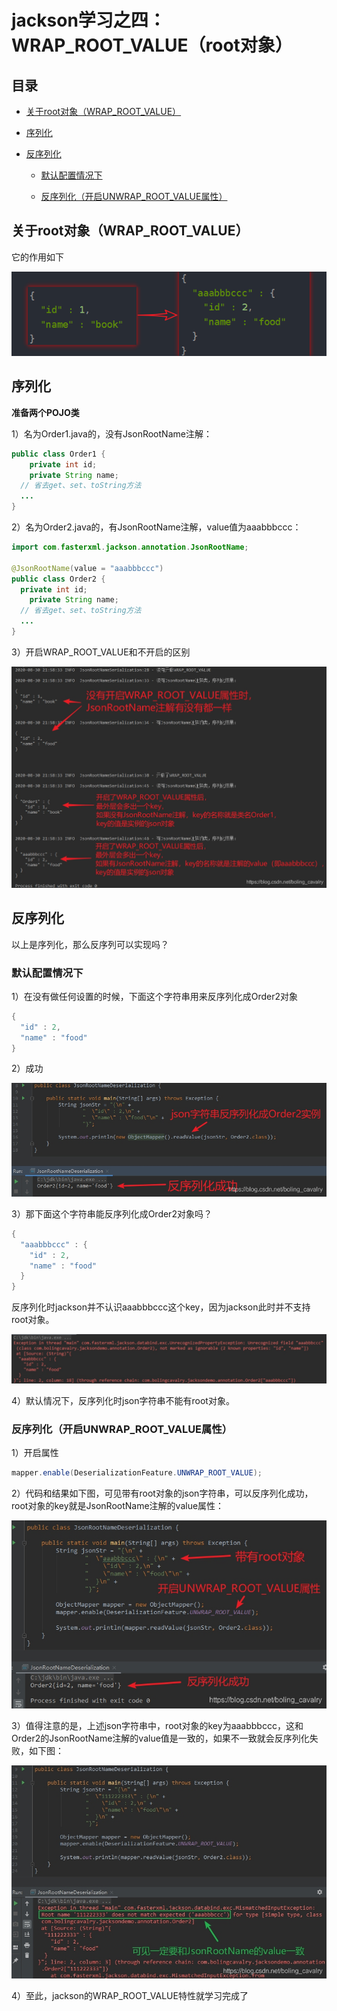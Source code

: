 # jackson学习之四：WRAP\_ROOT\_VALUE（root对象）

## 目录

*   [关于root对象（WRAP\_ROOT\_VALUE）](#关于root对象wrap_root_value)

*   [序列化](#序列化)

*   [反序列化](#反序列化)

    *   [默认配置情况下](#默认配置情况下)

    *   [反序列化（开启UNWRAP\_ROOT\_VALUE属性）](#反序列化开启unwrap_root_value属性)

## 关于root对象（WRAP\_ROOT\_VALUE）

它的作用如下

![](image/image_SGcwMqGNJH.png)

## 序列化

**准备两个POJO类**

1）名为Order1.java的，没有JsonRootName注解：

```java
public class Order1 {
    private int id;
    private String name;
  // 省去get、set、toString方法
  ...
}

```

2）名为Order2.java的，有JsonRootName注解，value值为aaabbbccc：

```java
import com.fasterxml.jackson.annotation.JsonRootName;

@JsonRootName(value = "aaabbbccc")
public class Order2 {
  private int id;
    private String name;
  // 省去get、set、toString方法
  ...
}
```

3）开启WRAP\_ROOT\_VALUE和不开启的区别

![](image/image_IUgdt3KgZB.png)

## 反序列化

以上是序列化，那么反序列可以实现吗？

### 默认配置情况下

1）在没有做任何设置的时候，下面这个字符串用来反序列化成Order2对象

```java
{
  "id" : 2,
  "name" : "food"
}

```

2）成功

![](image/image_VCN4yYWh0o.png)

3）那下面这个字符串能反序列化成Order2对象吗？

```java
{
  "aaabbbccc" : {
    "id" : 2,
    "name" : "food"
  }
}

```

反序列化时jackson并不认识aaabbbccc这个key，因为jackson此时并不支持root对象。

![](image/image_en7UpSAsVl.png)

4）默认情况下，反序列化时json字符串不能有root对象。

### 反序列化（开启UNWRAP\_ROOT\_VALUE属性）

1）开启属性

```java
mapper.enable(DeserializationFeature.UNWRAP_ROOT_VALUE);

```

2）代码和结果如下图，可见带有root对象的json字符串，可以反序列化成功，root对象的key就是JsonRootName注解的value属性：

![](image/image_Np1IWKmYDC.png)

3）值得注意的是，上述json字符串中，root对象的key为aaabbbccc，这和Order2的JsonRootName注解的value值是一致的，如果不一致就会反序列化失败，如下图：

![](image/image_cNbNuQyWvK.png)

4）至此，jackson的WRAP\_ROOT\_VALUE特性就学习完成了

